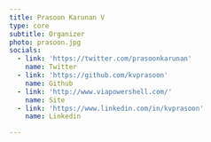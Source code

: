 ```yaml
---
title: Prasoon Karunan V
type: core
subtitle: Organizer
photo: prasoon.jpg
socials:
  - link: 'https://twitter.com/prasoonkarunan'
    name: Twitter
  - link: 'https://github.com/kvprasoon'
    name: Github
  - link: 'http://www.viapowershell.com/'
    name: Site      
  - link: 'https://www.linkedin.com/in/kvprasoon'
    name: Linkedin 

---
```


